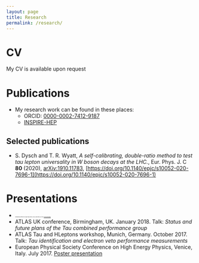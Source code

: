 ```yaml
---
layout: page
title: Research
permalink: /research/
---
```


# CV
My CV is available upon request

# Publications

- My research work can be found in these places:
	- ORCID: [0000-0002-7412-9187](https://orcid.org/0000-0002-7412-9187)
	- [INSPIRE-HEP](https://inspirehep.net/authors/1511801)

## Selected publications
- S. Dysch and T. R. Wyatt, _A self-calibrating, double-ratio method to test tau lepton universality in W boson decays at the LHC._, Eur. Phys. J. C **80** (2020), [arXiv:1910.11783](https://arxiv.org/abs/1910.11783), [https://doi.org/10.1140/epjc/s10052-020-7696-1](https://doi.org/10.1140/epjc/s10052-020-7696-1)

# Presentations
- <span style="font-size:2px;">International Conference on High Energy Physics, Seoul, South Korea. July 2018. [Poster presentation](https://cds.cern.ch/record/2634682)</span>
- ATLAS UK conference, Birmingham, UK. January 2018. Talk: _Status and future plans of the Tau combined performance group_
- ATLAS Tau and HLeptons workshop, Munich, Germany. October 2017. Talk: _Tau identification and electron veto performance measurements_
- European Physical Society Conference on High Energy Physics, Venice, Italy. July 2017. [Poster presentation](https://cds.cern.ch/record/2274251/)
